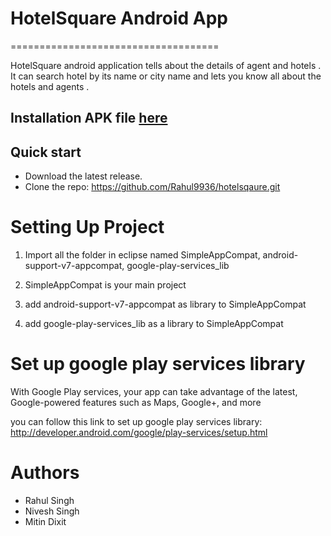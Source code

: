 # HotelSquare Android App
====================================

 HotelSquare android application tells about the details of agent and hotels . It can search hotel by its name or city name and lets you know all about the hotels and agents .

## Installation APK file [here](https://dl.dropboxusercontent.com/u/58522594/SimpleAppCompat.apk)
## Quick start
 * Download the latest release.
 * Clone the repo: https://github.com/Rahul9936/hotelsqaure.git

# Setting Up Project

 1. Import all the folder in eclipse named SimpleAppCompat, android-support-v7-appcompat, google-play-services_lib

 2. SimpleAppCompat is your main project

 3. add android-support-v7-appcompat as library to SimpleAppCompat

 4. add	google-play-services_lib as a library to SimpleAppCompat

# Set up google play services library

 With Google Play services, your app can take advantage of the latest, Google-powered features such as Maps, Google+, and more

 you can follow this link to set up google play services library:
 	http://developer.android.com/google/play-services/setup.html 

# Authors
 * Rahul Singh
 * Nivesh Singh
 * Mitin Dixit 	



 
